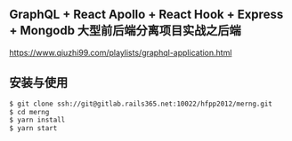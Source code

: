 ## GraphQL + React Apollo + React Hook + Express + Mongodb 大型前后端分离项目实战之后端

https://www.qiuzhi99.com/playlists/graphql-application.html

## 安装与使用

```bash
$ git clone ssh://git@gitlab.rails365.net:10022/hfpp2012/merng.git
$ cd merng
$ yarn install
$ yarn start
```
